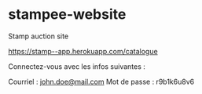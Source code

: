 # stampee-website
 Stamp auction site
 
https://stamp--app.herokuapp.com/catalogue

Connectez-vous avec les infos suivantes :

Courriel : john.doe@mail.com
Mot de passe : r9b1k6u8v6

